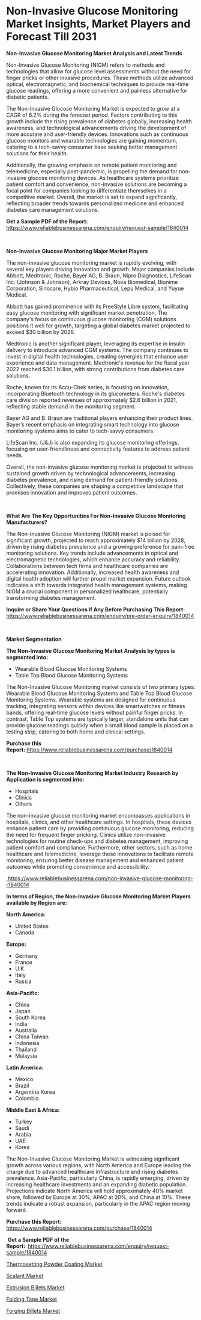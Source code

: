 <p><h1>Non-Invasive Glucose Monitoring Market Insights, Market Players and Forecast Till 2031</h1></p><p><strong>Non-Invasive Glucose Monitoring Market Analysis and Latest Trends</strong></p>
<p><p>Non-Invasive Glucose Monitoring (NIGM) refers to methods and technologies that allow for glucose level assessments without the need for finger pricks or other invasive procedures. These methods utilize advanced optical, electromagnetic, and biochemical techniques to provide real-time glucose readings, offering a more convenient and painless alternative for diabetic patients. </p><p>The Non-Invasive Glucose Monitoring Market is expected to grow at a CAGR of 6.2% during the forecast period. Factors contributing to this growth include the rising prevalence of diabetes globally, increasing health awareness, and technological advancements driving the development of more accurate and user-friendly devices. Innovations such as continuous glucose monitors and wearable technologies are gaining momentum, catering to a tech-savvy consumer base seeking better management solutions for their health.</p><p>Additionally, the growing emphasis on remote patient monitoring and telemedicine, especially post-pandemic, is propelling the demand for non-invasive glucose monitoring devices. As healthcare systems prioritize patient comfort and convenience, non-invasive solutions are becoming a focal point for companies looking to differentiate themselves in a competitive market. Overall, the market is set to expand significantly, reflecting broader trends towards personalized medicine and enhanced diabetes care management solutions.</p></p>
<p><strong>Get a Sample PDF of the Report:&nbsp;</strong> <a href="https://www.reliablebusinessarena.com/enquiry/request-sample/1840014?utm_campaign=1580&utm_medium=2&utm_source=Github&utm_content=ia&utm_term=16102024&utm_id=non-invasive-glucose-monitoring">https://www.reliablebusinessarena.com/enquiry/request-sample/1840014</a></p>
<p>&nbsp;</p>
<p><strong>Non-Invasive Glucose Monitoring Major Market Players</strong></p>
<p><p>The non-invasive glucose monitoring market is rapidly evolving, with several key players driving innovation and growth. Major companies include Abbott, Medtronic, Roche, Bayer AG, B. Braun, Nipro Diagnostics, LifeScan Inc. (Johnson & Johnson), Arkray Devices, Nova Biomedical, Bionime Corporation, Sinocare, Hybio Pharmaceutical, Lepu Medical, and Yuyue Medical.</p><p>Abbott has gained prominence with its FreeStyle Libre system, facilitating easy glucose monitoring with significant market penetration. The company's focus on continuous glucose monitoring (CGM) solutions positions it well for growth, targeting a global diabetes market projected to exceed $30 billion by 2026.</p><p>Medtronic is another significant player, leveraging its expertise in insulin delivery to introduce advanced CGM systems. The company continues to invest in digital health technologies, creating synergies that enhance user experience and data management. Medtronic's revenue for the fiscal year 2022 reached $30.1 billion, with strong contributions from diabetes care solutions.</p><p>Roche, known for its Accu-Chek series, is focusing on innovation, incorporating Bluetooth technology in its glucometers. Roche's diabetes care division reported revenues of approximately $2.6 billion in 2021, reflecting stable demand in the monitoring segment.</p><p>Bayer AG and B. Braun are traditional players enhancing their product lines. Bayer’s recent emphasis on integrating smart technology into glucose monitoring systems aims to cater to tech-savvy consumers.</p><p>LifeScan Inc. (J&J) is also expanding its glucose monitoring offerings, focusing on user-friendliness and connectivity features to address patient needs. </p><p>Overall, the non-invasive glucose monitoring market is projected to witness sustained growth driven by technological advancements, increasing diabetes prevalence, and rising demand for patient-friendly solutions. Collectively, these companies are shaping a competitive landscape that promises innovation and improves patient outcomes.</p></p>
<p>&nbsp;</p>
<p><strong>What Are The Key Opportunities For Non-Invasive Glucose Monitoring Manufacturers?</strong></p>
<p><p>The Non-Invasive Glucose Monitoring (NIGM) market is poised for significant growth, projected to reach approximately $14 billion by 2028, driven by rising diabetes prevalence and a growing preference for pain-free monitoring solutions. Key trends include advancements in optical and electromagnetic technologies, which enhance accuracy and reliability. Collaborations between tech firms and healthcare companies are accelerating innovation. Additionally, increased health awareness and digital health adoption will further propel market expansion. Future outlook indicates a shift towards integrated health management systems, making NIGM a crucial component in personalized healthcare, potentially transforming diabetes management.</p></p>
<p><strong>Inquire or Share Your Questions If Any Before Purchasing This Report:</strong> <a href="https://www.reliablebusinessarena.com/enquiry/pre-order-enquiry/1840014?utm_campaign=1580&utm_medium=2&utm_source=Github&utm_content=ia&utm_term=16102024&utm_id=non-invasive-glucose-monitoring">https://www.reliablebusinessarena.com/enquiry/pre-order-enquiry/1840014</a></p>
<p>&nbsp;</p>
<p><strong>Market Segmentation</strong></p>
<p><strong>The Non-Invasive Glucose Monitoring Market Analysis by types is segmented into:</strong></p>
<p><ul><li>Wearable Blood Glucose Monitoring Systems</li><li>Table Top Blood Glucose Monitoring Systems</li></ul></p>
<p><p>The Non-Invasive Glucose Monitoring market consists of two primary types: Wearable Blood Glucose Monitoring Systems and Table Top Blood Glucose Monitoring Systems. Wearable systems are designed for continuous tracking, integrating sensors within devices like smartwatches or fitness bands, offering real-time glucose levels without painful finger pricks. In contrast, Table Top systems are typically larger, standalone units that can provide glucose readings quickly when a small blood sample is placed on a testing strip, catering to both home and clinical settings.</p></p>
<p><strong>Purchase this Report:&nbsp;</strong><a href="https://www.reliablebusinessarena.com/purchase/1840014?utm_campaign=1580&utm_medium=2&utm_source=Github&utm_content=ia&utm_term=16102024&utm_id=non-invasive-glucose-monitoring">https://www.reliablebusinessarena.com/purchase/1840014</a></p>
<p>&nbsp;</p>
<p><strong>The Non-Invasive Glucose Monitoring Market Industry Research by Application is segmented into:</strong></p>
<p><ul><li>Hospitals</li><li>Clinics</li><li>Others</li></ul></p>
<p><p>The non-invasive glucose monitoring market encompasses applications in hospitals, clinics, and other healthcare settings. In hospitals, these devices enhance patient care by providing continuous glucose monitoring, reducing the need for frequent finger pricking. Clinics utilize non-invasive technologies for routine check-ups and diabetes management, improving patient comfort and compliance. Furthermore, other sectors, such as home healthcare and telemedicine, leverage these innovations to facilitate remote monitoring, ensuring better disease management and enhanced patient outcomes while promoting convenience and accessibility.</p></p>
<p><a href="https://www.reliablebusinessarena.com/non-invasive-glucose-monitoring-r1840014?utm_campaign=1580&utm_medium=2&utm_source=Github&utm_content=ia&utm_term=16102024&utm_id=non-invasive-glucose-monitoring">&nbsp;https://www.reliablebusinessarena.com/non-invasive-glucose-monitoring-r1840014</a></p>
<p><strong>In terms of Region, the Non-Invasive Glucose Monitoring Market Players available by Region are:</strong></p>
<p>
    <p> <strong> North America: </strong>
        <ul>
            <li>United States</li>
            <li>Canada</li>
        </ul>
        </p> 
    <p> <strong> Europe: </strong>
        <ul>
            <li>Germany</li>
            <li>France</li>
            <li>U.K.</li>
            <li>Italy</li>
            <li>Russia</li>
        </ul>
        </p> 
    <p> <strong> Asia-Pacific: </strong>
        <ul>
            <li>China</li>
            <li>Japan</li>
            <li>South Korea</li>
            <li>India</li>
            <li>Australia</li>
            <li>China Taiwan</li>
            <li>Indonesia</li>
            <li>Thailand</li>
            <li>Malaysia</li>
        </ul>
        </p> 
    <p> <strong> Latin America: </strong>
        <ul>
            <li>Mexico</li>
            <li>Brazil</li>
            <li>Argentina Korea</li>
            <li>Colombia</li>
        </ul>
        </p> 
    <p> <strong> Middle East & Africa: </strong>
        <ul>
            <li>Turkey</li>
            <li>Saudi</li>
            <li>Arabia</li>
            <li>UAE</li>
            <li>Korea</li>
        </ul>
    </p>
    </p>
<p><p>The Non-Invasive Glucose Monitoring Market is witnessing significant growth across various regions, with North America and Europe leading the charge due to advanced healthcare infrastructure and rising diabetes prevalence. Asia-Pacific, particularly China, is rapidly emerging, driven by increasing healthcare investments and an expanding diabetic population. Projections indicate North America will hold approximately 40% market share, followed by Europe at 30%, APAC at 20%, and China at 10%. These trends indicate a robust expansion, particularly in the APAC region moving forward.</p></p>
<p><strong>Purchase this Report: </strong><a href="https://www.reliablebusinessarena.com/purchase/1840014?utm_campaign=1580&utm_medium=2&utm_source=Github&utm_content=ia&utm_term=16102024&utm_id=non-invasive-glucose-monitoring">https://www.reliablebusinessarena.com/purchase/1840014</a></p>
<p>&nbsp;<strong>Get a Sample PDF of the Report:&nbsp;&nbsp;</strong><a href="https://www.reliablebusinessarena.com/enquiry/request-sample/1840014?utm_campaign=1580&utm_medium=2&utm_source=Github&utm_content=ia&utm_term=16102024&utm_id=non-invasive-glucose-monitoring">https://www.reliablebusinessarena.com/enquiry/request-sample/1840014</a></p>
<p><strong></strong></p>
<p><p><a href="https://www.linkedin.com/pulse/key-drivers-thermosetting-powder-coating-market-trends-future-pxtsc?utm_campaign=1580&utm_medium=2&utm_source=Github&utm_content=ia&utm_term=16102024&utm_id=non-invasive-glucose-monitoring">Thermosetting Powder Coating Market</a></p><p><a href="https://www.linkedin.com/pulse/scalant-market-size-share-trends-analysis-report-end-use-chemical-wqf5c?utm_campaign=1580&utm_medium=2&utm_source=Github&utm_content=ia&utm_term=16102024&utm_id=non-invasive-glucose-monitoring">Scalant Market</a></p><p><a href="https://www.linkedin.com/pulse/extrusion-billets-market-research-report-2024-2031-trial-blaze-lmbec?utm_campaign=1580&utm_medium=2&utm_source=Github&utm_content=ia&utm_term=16102024&utm_id=non-invasive-glucose-monitoring">Extrusion Billets Market</a></p><p><a href="https://www.linkedin.com/pulse/market-forecasting-change-global-folding-tape-dynamics-eughc?utm_campaign=1580&utm_medium=2&utm_source=Github&utm_content=ia&utm_term=16102024&utm_id=non-invasive-glucose-monitoring">Folding Tape Market</a></p><p><a href="https://www.linkedin.com/pulse/insights-forging-billets-market-players-size-geographical-regions-dsdzc?utm_campaign=1580&utm_medium=2&utm_source=Github&utm_content=ia&utm_term=16102024&utm_id=non-invasive-glucose-monitoring">Forging Billets Market</a></p></p>